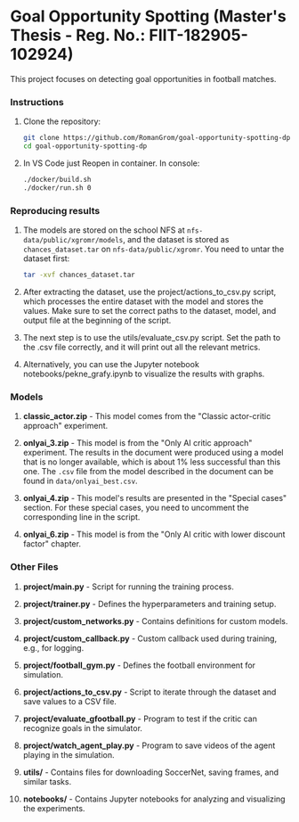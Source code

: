 # Goal Opportunity Spotting (Master's Thesis - Reg. No.: FIIT-182905-102924)

This project focuses on detecting goal opportunities in football matches.

### Instructions

1. Clone the repository:

   ```bash
   git clone https://github.com/RomanGrom/goal-opportunity-spotting-dp.git
   cd goal-opportunity-spotting-dp

2. In VS Code just Reopen in container. In console:

   ```bash
   ./docker/build.sh
   ./docker/run.sh 0


### Reproducing results

1. The models are stored on the school NFS at `nfs-data/public/xgromr/models`, and the dataset is stored as `chances_dataset.tar` on `nfs-data/public/xgromr`. You need to untar the dataset first:

   ```bash
   tar -xvf chances_dataset.tar

2. After extracting the dataset, use the project/actions_to_csv.py script, which processes the entire dataset with the model and stores the values. Make sure to set the correct paths to the dataset, model, and output file at the beginning of the script.

3. The next step is to use the utils/evaluate_csv.py script. Set the path to the .csv file correctly, and it will print out all the relevant metrics.

4. Alternatively, you can use the Jupyter notebook notebooks/pekne_grafy.ipynb to visualize the results with graphs.


### Models

1. **classic_actor.zip** - This model comes from the "Classic actor-critic approach" experiment.

2. **onlyai_3.zip** - This model is from the "Only AI critic approach" experiment. The results in the document were produced using a model that is no longer available, which is about 1% less successful than this one. The `.csv` file from the model described in the document can be found in `data/onlyai_best.csv`.

3. **onlyai_4.zip** - This model's results are presented in the "Special cases" section. For these special cases, you need to uncomment the corresponding line in the script.

4. **onlyai_6.zip** - This model is from the "Only AI critic with lower discount factor" chapter.


### Other Files

1. **project/main.py** - Script for running the training process.
2. **project/trainer.py** - Defines the hyperparameters and training setup.
3. **project/custom_networks.py** - Contains definitions for custom models.
4. **project/custom_callback.py** - Custom callback used during training, e.g., for logging.
5. **project/football_gym.py** - Defines the football environment for simulation.

6. **project/actions_to_csv.py** - Script to iterate through the dataset and save values to a CSV file.
7. **project/evaluate_gfootball.py** - Program to test if the critic can recognize goals in the simulator.
8. **project/watch_agent_play.py** - Program to save videos of the agent playing in the simulation.

9. **utils/** - Contains files for downloading SoccerNet, saving frames, and similar tasks.
10. **notebooks/** - Contains Jupyter notebooks for analyzing and visualizing the experiments.














